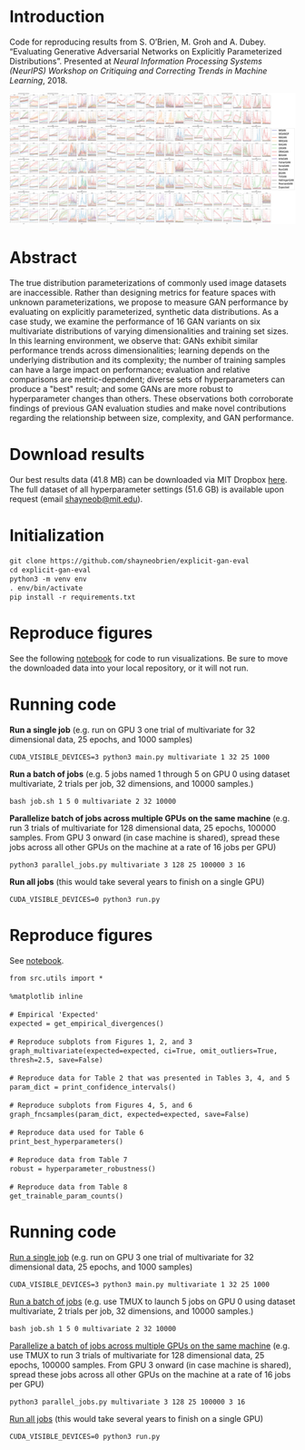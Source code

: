 # Introduction
Code for reproducing results from	S. O’Brien, M. Groh and A. Dubey. “Evaluating Generative Adversarial Networks on Explicitly Parameterized Distributions”. Presented at *Neural Information Processing Systems (NeurIPS) Workshop on Critiquing and Correcting Trends in Machine Learning*, 2018.

![Selected figures from the paper.](repo-figure.png)

# Abstract
The true distribution parameterizations of commonly used image datasets are inaccessible. Rather than designing metrics for feature spaces with unknown parameterizations, we propose to measure GAN performance by evaluating on explicitly parameterized, synthetic data distributions. As a case study, we examine the performance of 16 GAN variants on six multivariate distributions of varying dimensionalities and training set sizes. In this learning environment, we observe that: GANs exhibit similar performance trends across dimensionalities; learning depends on the underlying distribution and its complexity;  the number of training samples can have a large impact on performance; evaluation and relative comparisons are metric-dependent; diverse sets of hyperparameters can produce a "best" result; and some GANs are more robust to hyperparameter changes than others. These observations both corroborate findings of previous GAN evaluation studies and make novel contributions regarding the relationship between size, complexity, and GAN performance.

# Download results
Our best results data (41.8 MB) can be downloaded via MIT Dropbox [here](https://www.dropbox.com/sh/4jd6ixsw64xs2jf/AACnSoKyrmfKlfMe140J-ezpa?dl=0). The full dataset of all hyperparameter settings (51.6 GB) is available upon request (email shayneob@mit.edu).

# Initialization
```
git clone https://github.com/shayneobrien/explicit-gan-eval  
cd explicit-gan-eval
python3 -m venv env  
. env/bin/activate
pip install -r requirements.txt  
```

# Reproduce figures
See the following [notebook](https://github.com/shayneobrien/explicit-gan-eval/blob/master/notebooks/viz-multivariate.ipynb) for code to run visualizations. Be sure to move the downloaded data into your local repository, or it will not run.

# Running code
**Run a single job** (e.g. run on GPU 3 one trial of multivariate for 32 dimensional data, 25 epochs, and 1000 samples)
```
CUDA_VISIBLE_DEVICES=3 python3 main.py multivariate 1 32 25 1000
```

**Run a batch of jobs** (e.g. 5 jobs named 1 through 5 on GPU 0 using dataset multivariate, 2 trials per job, 32 dimensions, and 10000 samples.)
```
bash job.sh 1 5 0 multivariate 2 32 10000
```

**Parallelize batch of jobs across multiple GPUs on the same machine** (e.g. run 3 trials of multivariate for 128 dimensional data, 25 epochs, 100000 samples. From GPU 3 onward (in case machine is shared), spread these jobs across all other GPUs on the machine at a rate of 16 jobs per GPU)
```
python3 parallel_jobs.py multivariate 3 128 25 100000 3 16
```

**Run all jobs** (this would take several years to finish on a single GPU)
```
CUDA_VISIBLE_DEVICES=0 python3 run.py
```

# Reproduce figures
See [notebook](https://github.com/shayneobrien/explicit-gan-eval/blob/master/notebooks/viz-multivariate.ipynb).
```
from src.utils import *

%matplotlib inline

# Empirical 'Expected'
expected = get_empirical_divergences()

# Reproduce subplots from Figures 1, 2, and 3
graph_multivariate(expected=expected, ci=True, omit_outliers=True, thresh=2.5, save=False)

# Reproduce data for Table 2 that was presented in Tables 3, 4, and 5
param_dict = print_confidence_intervals()

# Reproduce subplots from Figures 4, 5, and 6
graph_fncsamples(param_dict, expected=expected, save=False)

# Reproduce data used for Table 6
print_best_hyperparameters()

# Reproduce data from Table 7
robust = hyperparameter_robustness()

# Reproduce data from Table 8
get_trainable_param_counts()
```

# Running code
[Run a single job](https://github.com/shayneobrien/explicit-gan-eval/blob/master/main.py) (e.g. run on GPU 3 one trial of multivariate for 32 dimensional data, 25 epochs, and 1000 samples)
```
CUDA_VISIBLE_DEVICES=3 python3 main.py multivariate 1 32 25 1000
```

[Run a batch of jobs](https://github.com/shayneobrien/explicit-gan-eval/blob/master/job.sh) (e.g. use TMUX to launch 5 jobs on GPU 0 using dataset multivariate, 2 trials per job, 32 dimensions, and 10000 samples.)
```
bash job.sh 1 5 0 multivariate 2 32 10000
```

[Parallelize a batch of jobs across multiple GPUs on the same machine](https://github.com/shayneobrien/explicit-gan-eval/blob/master/parallel_jobs.py) (e.g. use TMUX to run 3 trials of multivariate for 128 dimensional data, 25 epochs, 100000 samples. From GPU 3 onward (in case machine is shared), spread these jobs across all other GPUs on the machine at a rate of 16 jobs per GPU)
```
python3 parallel_jobs.py multivariate 3 128 25 100000 3 16
```

[Run all jobs](https://github.com/shayneobrien/explicit-gan-eval/blob/master/run.py) (this would take several years to finish on a single GPU)
```
CUDA_VISIBLE_DEVICES=0 python3 run.py
```
